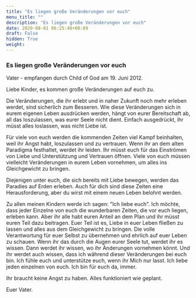 ```yaml
---
title: "Es liegen große Veränderungen vor euch"
menu_title: ""
description: "Es liegen große Veränderungen vor euch"
date: 2020-08-01 06:25:48+00:89
draft: False
hidden: True
weight:
---
```

### Es liegen große Veränderungen vor euch

Vater - empfangen durch Child of God am 19. Juni 2012.

Liebe Kinder, es kommen große Veränderungen auf euch zu.

Die Veränderungen, die ihr erlebt und in naher Zukunft noch mehr erleben werdet, sind sicherlich zum Besseren. Wie diese Veränderungen sich in eurem eigenen Leben ausdrücken werden, hängt von eurer Bereitschaft ab, all das loszulassen, was eurer Seele nicht dient. Einfach ausgedrückt, ihr müsst alles loslassen, was nicht Liebe ist.

Für viele von euch werden die kommenden Zeiten viel Kampf beinhalten, weil ihr Angst habt, loszulassen und zu vertrauen. Wenn ihr an dem alten Paradigma festhaltet, werdet ihr leiden. Ihr müsst euch für das Einströmen von Liebe und Unterstützung und Vertrauen öffnen. Viele von euch müssen vielleicht Veränderungen in eurem Leben vornehmen, um alles ins Gleichgewicht zu bringen.

Diejenigen unter euch, die sich bereits mit Liebe bewegen, werden das Paradies auf Erden erleben. Auch für dich sind diese Zeiten eine Herausforderung, aber du wirst mit einem neuen Leben belohnt werden.

Zu allen meinen Kindern werde ich sagen: "Ich liebe euch". Ich möchte, dass jeder Einzelne von euch die wunderbaren Zeiten, die vor euch liegen, erleben kann. Aber ihr alle habt euren Anteil an dem Plan und ihr müsst euren Teil dazu beitragen. Euer Teil ist es, Liebe in euer Leben fließen zu lassen und alles aus dem Gleichgewicht zu bringen. Die volle Verantwortung für euer Selbst zu übernehmen und ehrlich auf euer Leben zu schauen. Wenn ihr das durch die Augen eurer Seele tut, werdet ihr es wissen. Dann werdet ihr wissen, wo ihr Änderungen vornehmen könnt. Und ihr werdet auch wissen, dass ich während dieser Veränderungen bei euch bin. Ich fühle euch und unterstütze euch, wenn ihr Mich nur lasst. Ich liebe jeden einzelnen von euch. Ich bin für euch da, immer.

Ihr braucht keine Angst zu haben. Alles funktioniert wie geplant.

Euer Vater.
